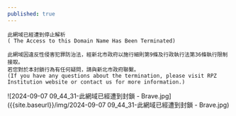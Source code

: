 ```yaml
---
published: true
---
```

```
此網域已經遭到停止解析
( The Access to this Domain Name Has Been Terminated)

此網域因違反性侵害犯罪防治法，經新北市政府以施行細則第9條及行政執行法第36條執行限制接取。
若您對於本封鎖行為有任何疑問，請與新北市政府聯繫。
(If you have any questions about the termination, please visit RPZ Institution website or contact us for more information.)
```

![2024-09-07 09_44_31-此網域已經遭到封鎖 - Brave.jpg]({{site.baseurl}}/img/2024-09-07 09_44_31-此網域已經遭到封鎖 - Brave.jpg)
